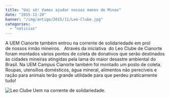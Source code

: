 ```yaml
---
title: "Uai sô! Vamos ajudar nossos manos de Minas"
date: "2015-11-20"
banner: "/img/antigo/2015/11/Leo-Clube.jpg"
categories: 
  - "noticias"
---
```




A UEM Cianorte também entrou na corrente de solidariedade em prol de nossos irmão mineiros.   Através da iniciativa  do Leo Clube de Cianorte foram montados vários pontos de coleta de donativos que serão destinados às cidades mineiras atingidas pela lama do maior desastre ambiental do Brasil. Na UEM Campus Cianorte também foi montado um posto de coleta. Roupas, utensílios domésticos, água mineral, alimentos não perecíveis e ração para animais terão grande utilidade para que perdeu praticamente tudo!

<!-- more -->


![Leo Clube](/img/antigo/2015/11/Leo-Clube.jpg) Uem na corrente de solidariedade.
